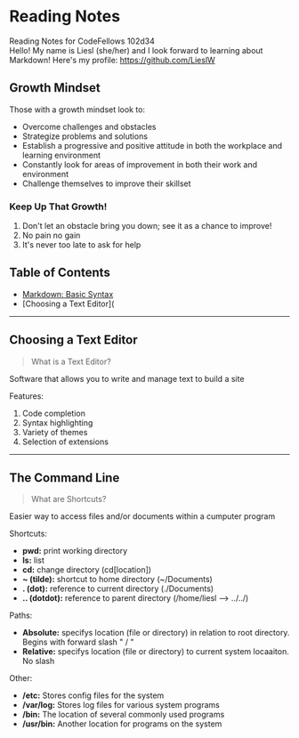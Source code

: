 # Reading Notes
Reading Notes for CodeFellows 102d34  
Hello! My name is Liesl (she/her) and I look forward to learning about Markdown! Here's my profile: https://github.com/LieslW
## Growth Mindset 
  Those with a growth mindset look to:
  - Overcome challenges and obstacles 
  - Strategize problems and solutions 
  - Establish a progressive and positive attitude in both the workplace and learning environment 
  - Constantly look for areas of improvement in both their work and environment 
  - Challenge themselves to improve their skillset
 ### Keep Up That Growth! 
 1. Don't let an obstacle bring you down; see it as a chance to improve! 
 2. No pain no gain 
 3. It's never too late to ask for help   
## Table of Contents 
- [Markdown: Basic Syntax](https://lieslw.github.io/Markdown-Basic-Syntax/)
- [Choosing a Text Editor](
  
___
## Choosing a Text Editor  

> What is a Text Editor?  

Software that allows you to write and manage text to build a site

Features: 
1. Code completion 
2. Syntax highlighting
3. Variety of themes 
4. Selection of extensions  
___  
## The Command Line  

> What are Shortcuts?  

Easier way to access files and/or documents within a cumputer program  

Shortcuts:   
- **pwd:** print working directory  
- **ls:** list 
- **cd:** change directory (cd[location])
- **~ (tilde):** shortcut to home directory (~/Documents)
- **. (dot):** reference to current directory (./Documents) 
- **.. (dotdot):** reference to parent directory (/home/liesl --> ../../)

Paths:    
- **Absolute:** specifys location (file or directory) in relation to root directory. Begins with forward slash " / "
- **Relative:** specifys location (file or directory) to current system locaaiton. No slash  

Other:
- **/etc:** Stores config files for the system  
- **/var/log:** Stores log files for various system programs  
- **/bin:** The location of several commonly used programs  
- **/usr/bin:** Another location for programs on the system  



